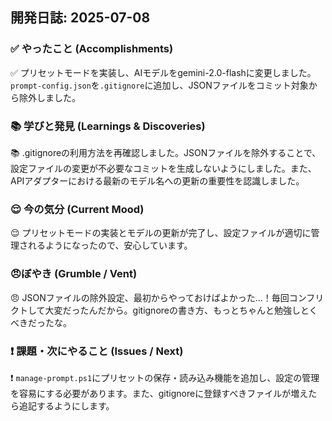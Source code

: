 ## 開発日誌: 2025-07-08

### ✅ やったこと (Accomplishments)

✅ プリセットモードを実装し、AIモデルをgemini-2.0-flashに変更しました。`prompt-config.json`を`.gitignore`に追加し、JSONファイルをコミット対象から除外しました。

### 📚 学びと発見 (Learnings & Discoveries)

📚 .gitignoreの利用方法を再確認しました。JSONファイルを除外することで、設定ファイルの変更が不必要なコミットを生成しないようにしました。また、APIアダプターにおける最新のモデル名への更新の重要性を認識しました。

### 😌 今の気分 (Current Mood)

😌 プリセットモードの実装とモデルの更新が完了し、設定ファイルが適切に管理されるようになったので、安心しています。

### 😠ぼやき (Grumble / Vent)

😠 JSONファイルの除外設定、最初からやっておけばよかった…！毎回コンフリクトして大変だったんだから。gitignoreの書き方、もっとちゃんと勉強しとくべきだったな。

### ❗ 課題・次にやること (Issues / Next)

❗ `manage-prompt.ps1`にプリセットの保存・読み込み機能を追加し、設定の管理を容易にする必要があります。また、gitignoreに登録すべきファイルが増えたら追記するようにします。
